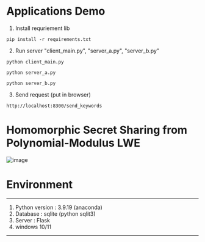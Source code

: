 # Applications Demo

1. Install requriement lib
```
pip install -r requirements.txt
```
2. Run server "client_main.py", "server_a.py", "server_b.py"
```
python client_main.py
```
```
python server_a.py
```
```
python server_b.py
```
3. Send request (put in browser)
```
http://localhost:8300/send_keywords
```

# Homomorphic Secret Sharing from Polynomial-Modulus LWE 
![image](https://github.com/Steve900125/HSS/assets/67135387/56c1604c-cd40-41bf-8250-130cda813c13)

# Environment
---
1. Python version : 3.9.19 (anaconda)
2. Database : sqlite (python sqlit3)
3. Server : Flask
4. windows 10/11 
---


